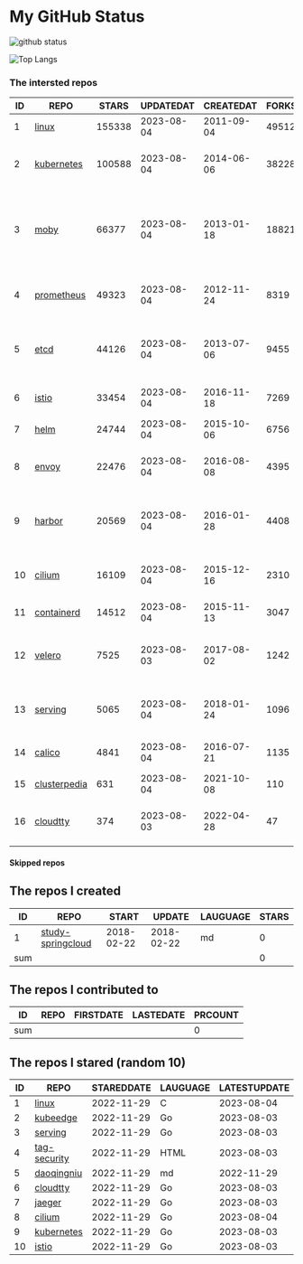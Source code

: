 # My GitHub Status

<img src="https://github-readme-stats-1.yihong0618.vercel.app/api?username=daoqingniu&show_icons=true&&&hide_title=true&count_private=true" alt="github status" />

![Top Langs](https://github-readme-stats-1.yihong0618.vercel.app/api/top-langs/?username=daoqingniu&layout=compact)

<!--START_SECTION:github_repos-->
### The intersted repos
| ID |                              REPO                               | STARS  | UPDATEDAT  | CREATEDAT  | FORKSCOUNT |                                              DESCRIPTIONS                                              |
|----|-----------------------------------------------------------------|--------|------------|------------|------------|--------------------------------------------------------------------------------------------------------|
|  1 | [linux](https://github.com/torvalds/linux)                      | 155338 | 2023-08-04 | 2011-09-04 |      49512 | Linux kernel source tree                                                                               |
|  2 | [kubernetes](https://github.com/kubernetes/kubernetes)          | 100588 | 2023-08-04 | 2014-06-06 |      38228 | Production-Grade Container Scheduling and Management                                                   |
|  3 | [moby](https://github.com/moby/moby)                            |  66377 | 2023-08-04 | 2013-01-18 |      18821 | Moby Project - a collaborative project for the container ecosystem to assemble container-based systems |
|  4 | [prometheus](https://github.com/prometheus/prometheus)          |  49323 | 2023-08-04 | 2012-11-24 |       8319 | The Prometheus monitoring system and time series database.                                             |
|  5 | [etcd](https://github.com/etcd-io/etcd)                         |  44126 | 2023-08-04 | 2013-07-06 |       9455 | Distributed reliable key-value store for the most critical data of a distributed system                |
|  6 | [istio](https://github.com/istio/istio)                         |  33454 | 2023-08-04 | 2016-11-18 |       7269 | Connect, secure, control, and observe services.                                                        |
|  7 | [helm](https://github.com/helm/helm)                            |  24744 | 2023-08-04 | 2015-10-06 |       6756 | The Kubernetes Package Manager                                                                         |
|  8 | [envoy](https://github.com/envoyproxy/envoy)                    |  22476 | 2023-08-04 | 2016-08-08 |       4395 | Cloud-native high-performance edge/middle/service proxy                                                |
|  9 | [harbor](https://github.com/goharbor/harbor)                    |  20569 | 2023-08-04 | 2016-01-28 |       4408 | An open source trusted cloud native registry project that stores, signs, and scans content.            |
| 10 | [cilium](https://github.com/cilium/cilium)                      |  16109 | 2023-08-04 | 2015-12-16 |       2310 | eBPF-based Networking, Security, and Observability                                                     |
| 11 | [containerd](https://github.com/containerd/containerd)          |  14512 | 2023-08-04 | 2015-11-13 |       3047 | An open and reliable container runtime                                                                 |
| 12 | [velero](https://github.com/vmware-tanzu/velero)                |   7525 | 2023-08-03 | 2017-08-02 |       1242 | Backup and migrate Kubernetes applications and their persistent volumes                                |
| 13 | [serving](https://github.com/knative/serving)                   |   5065 | 2023-08-04 | 2018-01-24 |       1096 | Kubernetes-based, scale-to-zero, request-driven compute                                                |
| 14 | [calico](https://github.com/projectcalico/calico)               |   4841 | 2023-08-04 | 2016-07-21 |       1135 | Cloud native networking and network security                                                           |
| 15 | [clusterpedia](https://github.com/clusterpedia-io/clusterpedia) |    631 | 2023-08-04 | 2021-10-08 |        110 | The Encyclopedia of Kubernetes clusters                                                                |
| 16 | [cloudtty](https://github.com/cloudtty/cloudtty)                |    374 | 2023-08-03 | 2022-04-28 |         47 | A Friendly Kubernetes CloudShell (Web Terminal) !                                                      |



#### Skipped repos
<!--END_SECTION:github_repos-->

<!--START_SECTION:my_github-->
## The repos I created
| ID  |                                 REPO                                 |   START    |   UPDATE   | LAUGUAGE | STARS |
|-----|----------------------------------------------------------------------|------------|------------|----------|-------|
|   1 | [study-springcloud](https://github.com/daoqingniu/study-springcloud) | 2018-02-22 | 2018-02-22 | md       |     0 |
| sum |                                                                      |            |            |          |     0 |

## The repos I contributed to
| ID  | REPO | FIRSTDATE | LASTEDATE | PRCOUNT |
|-----|------|-----------|-----------|---------|
| sum |      |           |           |       0 |

## The repos I stared (random 10)
| ID |                          REPO                          | STAREDDATE | LAUGUAGE | LATESTUPDATE |
|----|--------------------------------------------------------|------------|----------|--------------|
|  1 | [linux](https://github.com/torvalds/linux)             | 2022-11-29 | C        | 2023-08-04   |
|  2 | [kubeedge](https://github.com/kubeedge/kubeedge)       | 2022-11-29 | Go       | 2023-08-03   |
|  3 | [serving](https://github.com/knative/serving)          | 2022-11-29 | Go       | 2023-08-03   |
|  4 | [tag-security](https://github.com/cncf/tag-security)   | 2022-11-29 | HTML     | 2023-08-03   |
|  5 | [daoqingniu](https://github.com/daoqingniu/daoqingniu) | 2022-11-29 | md       | 2022-11-29   |
|  6 | [cloudtty](https://github.com/cloudtty/cloudtty)       | 2022-11-29 | Go       | 2023-08-03   |
|  7 | [jaeger](https://github.com/jaegertracing/jaeger)      | 2022-11-29 | Go       | 2023-08-03   |
|  8 | [cilium](https://github.com/cilium/cilium)             | 2022-11-29 | Go       | 2023-08-04   |
|  9 | [kubernetes](https://github.com/kubernetes/kubernetes) | 2022-11-29 | Go       | 2023-08-03   |
| 10 | [istio](https://github.com/istio/istio)                | 2022-11-29 | Go       | 2023-08-03   |

<!--END_SECTION:my_github-->
